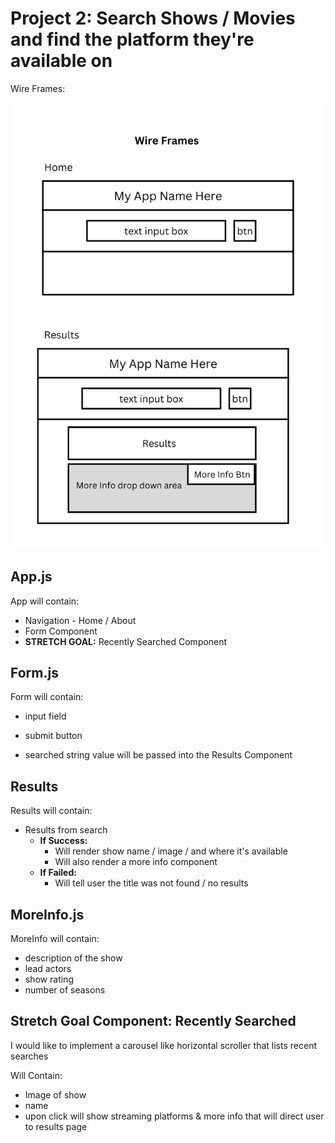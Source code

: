 # Project 2: Search Shows / Movies and find the platform they're available on

Wire Frames:

![](assets/2.png)
## App.js

App will contain:

- Navigation - Home / About
- Form Component
- <b>STRETCH GOAL:</b> Recently Searched Component

## Form.js

Form will contain:

- input field
- submit button

- searched string value will be passed into the Results Component

## Results

Results will contain:

- Results from search
  - <b>If Success:</b>
    - Will render show name / image / and where it's available
    - Will also render a more info component
  - <b>If Failed:</b>
    - Will tell user the title was not found / no results

## MoreInfo.js

MoreInfo will contain:

- description of the show
- lead actors
- show rating
- number of seasons


## Stretch Goal Component: Recently Searched

I would like to implement a carousel like horizontal scroller that lists recent searches

Will Contain:
  - Image of show
  - name
  - upon click will show streaming platforms & more info that will direct user to results page

